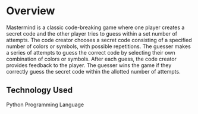 # Overview

Mastermind is a classic code-breaking game where one player creates a secret code and the other player tries to guess within a set number of attempts. The code creator chooses a secret code consisting of a specified number of colors or symbols, with possible repetitions. The guesser makes a series of attempts to guess the correct code by selecting their own combination of colors or symbols. After each guess, the code creator provides feedback to the player. The guesser wins the game if they correctly guess the secret code within the allotted number of attempts.

## Technology Used 

Python Programming Language
